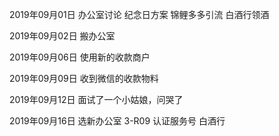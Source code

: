2019年09月01日
办公室讨论 纪念日方案
锦鲤多多引流 白酒行领酒

2019年09月02日
搬办公室

2019年09月06日
使用新的收款商户

2019年09月09日
收到微信的收款物料

2019年09月12日
面试了一个小姑娘，问哭了

2019年09月16日
选新办公室 3-R09
认证服务号 白酒行